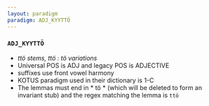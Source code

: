 ```yaml
---
layout: paradigm
paradigm: ADJ_KYYTTÖ
---
```

### ` ADJ_KYYTTÖ `

* _ttö stems, ttö : tö variations_
* Universal POS is ADJ and legacy POS is ADJECTIVE
* suffixes use front vowel harmony
* KOTUS paradigm used in their dictionary is 1-C
* The lemmas must end in * tö * (which will be deleted to form an invariant stub) and the regex matching the lemma is ` ttö `

